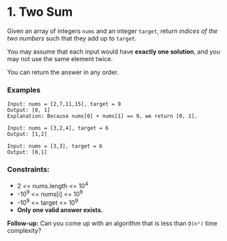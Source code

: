 # 1. Two Sum

Given an array of integers `nums` and an integer `target`, return _indices of the two numbers_ such that they add up to `target`.

You may assume that each input would have **exactly one solution**, and you may not use the same element twice.

You can return the answer in any order.

### Examples
```
Input: nums = [2,7,11,15], target = 9
Output: [0, 1]
Explanation: Because nums[0] + nums[1] == 9, we return [0, 1].
```

```
Input: nums = [3,2,4], target = 6
Output: [1,2]
```

```
Input: nums = [3,3], target = 6
Output: [0,1]
```

### Constraints:

- 2 <= nums.length <= 10<sup>4</sup>
- -10<sup>9</sup> <= nums[i] <= 10<sup>9</sup>
- -10<sup>9</sup> <= target <= 10<sup>9</sup>
- **Only one valid answer exists.**

**Follow-up:** Can you come up with an algorithm that is less than `O(n²)` time complexity?
